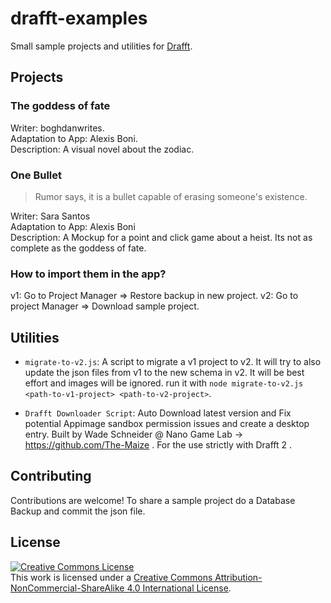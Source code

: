 # drafft-examples

Small sample projects and utilities for [Drafft](https://drafft.dev).

## Projects

### The goddess of fate

Writer: boghdanwrites.  
Adaptation to App: Alexis Boni.  
Description: A visual novel about the zodiac.

### One Bullet

> Rumor says, it is a bullet capable of erasing someone's existence.

Writer: Sara Santos  
Adaptation to App: Alexis Boni  
Description: A Mockup for a point and click game about a heist. Its not as complete as the goddess of fate.

### How to import them in the app?

v1: Go to Project Manager => Restore backup in new project.
v2: Go to project Manager => Download sample project.

## Utilities

- `migrate-to-v2.js`: A script to migrate a v1 project to v2. It will try to also update the json files from v1 to the new schema in v2. It will be best effort and images will be ignored. run it with `node migrate-to-v2.js <path-to-v1-project> <path-to-v2-project>`.

- `Drafft Downloader Script`: Auto Download latest version and Fix potential Appimage sandbox permission issues and create a desktop entry. Built by Wade Schneider @ Nano Game Lab -> https://github.com/The-Maize . For the use strictly with Drafft 2 .

## Contributing

Contributions are welcome! To share a sample project do a Database Backup and commit the json file.

## License

<a rel="license" href="http://creativecommons.org/licenses/by-nc-sa/4.0/"><img alt="Creative Commons License" style="border-width:0" src="https://i.creativecommons.org/l/by-nc-sa/4.0/88x31.png" /></a><br />This work is licensed under a <a rel="license" href="http://creativecommons.org/licenses/by-nc-sa/4.0/">Creative Commons Attribution-NonCommercial-ShareAlike 4.0 International License</a>.
